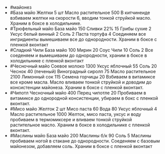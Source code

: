 - #майонез
- #База майо
  Желтки 5 шт
  Масло растительное 500
  В китчинеиде взбиваем желтки на скорости 6, вводим тонкой струйкой масло. Храним в боксе в холодильнике.
- #Трюфельный майо
  База майо 150
  Сливки 22% 15
  Грибы сухие 2
  Уксус белый винный 2
  Соль 2
  Паста тортуфа 4
  Соединяем все ингридиенты вымешиваем все до однородности. Храним в боксе с пленкой вконтакт
- #Сладкий Чили
  База майо 100
  Мирин 20
  Соус Чили 10
  Соль 2
  Все соеденяем и вымешиваем до однородности, храним в боксе в холодильнике с пленкой вконтакт
- #Чесночный майо
  Соевое молоко 1300
  Уксус яблочный 55
  Соль 20
  Чеснок 40 (печеный)
  Виноградный сиролп 75
  Масло растительное 2100
  Лимонный сок 115
  Семена горчицы 20
  Взбиваем в витамиксе все кроме масла. Масло вливаем тонкой струйкой и доводим до консистенции майонеза. Храним в боксе с пленкой вконтакт.
- #Чипотл
  Чесночный майо 400
  Перец чипотле 20
  Пробиваем в витамиксе до однородной консистенции, убираем в бокс с пленкой вконтакт.
- #Мисо майо
  Желток 2 шт
  Мисо паста 60
  Вода 80
  Уксус яблочный 4
  Масло растительное 1000
  Желток, мисо паста, уксус и воду пробиваем в термомиксере и вливаем тонкой струйкой растительное масло.
  Храним в боксе в холодильнике с пленкой вконтакт.
- #Маслины майо
  База майо 200
  Маслины б/к 90
  Соль 5
  Маслины пробиваем ногой в стакане до однородности. Соеденяем с базовым майонезом, добавляем соль. Храним в боксе с пленкой вконтакт